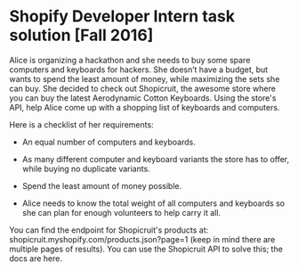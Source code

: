 # Shopify Developer Intern task solution [Fall 2016]

Alice is organizing a hackathon and she needs to buy some spare computers and keyboards for hackers. She doesn’t have a budget, but wants to spend the least amount of money, while maximizing the sets she can buy. She decided to check out Shopicruit, the awesome store where you can buy the latest Aerodynamic Cotton Keyboards. Using the store's API, help Alice come up with a shopping list of keyboards and computers.

Here is a checklist of her requirements:

* An equal number of computers and keyboards.

* As many different computer and keyboard variants the store has to offer, while buying no duplicate variants.

* Spend the least amount of money possible.

* Alice needs to know the total weight of all computers and keyboards so she can plan for enough volunteers to help carry it all.

You can find the endpoint for Shopicruit's products at: shopicruit.myshopify.com/products.json?page=1 (keep in mind there are multiple pages of results). You can use the Shopicruit API to solve this; the docs are here. 